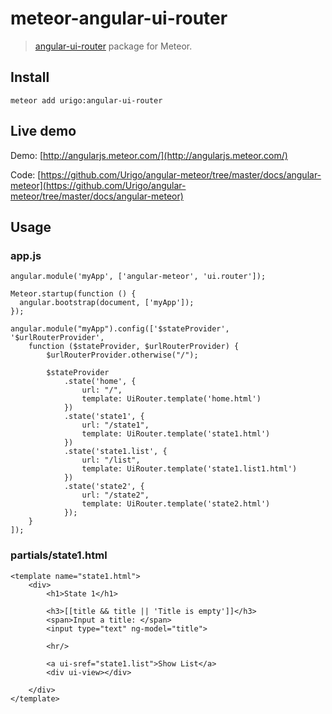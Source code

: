 meteor-angular-ui-router
========================

> [angular-ui-router](https://github.com/angular-ui/ui-router "angular-ui-router") package for Meteor.

## Install
```
meteor add urigo:angular-ui-router
```

## Live demo
Demo: [http://angularjs.meteor.com/](http://angularjs.meteor.com/)

Code: [https://github.com/Urigo/angular-meteor/tree/master/docs/angular-meteor](https://github.com/Urigo/angular-meteor/tree/master/docs/angular-meteor)

## Usage

### app.js
```
angular.module('myApp', ['angular-meteor', 'ui.router']);

Meteor.startup(function () {
  angular.bootstrap(document, ['myApp']);
});

angular.module("myApp").config(['$stateProvider', '$urlRouterProvider',
    function ($stateProvider, $urlRouterProvider) {
        $urlRouterProvider.otherwise("/");

        $stateProvider
            .state('home', {
                url: "/",
                template: UiRouter.template('home.html')
            })
            .state('state1', {
                url: "/state1",
                template: UiRouter.template('state1.html')
            })
            .state('state1.list', {
                url: "/list",
                template: UiRouter.template('state1.list1.html')
            })
            .state('state2', {
                url: "/state2",
                template: UiRouter.template('state2.html')
            });
    }
]);
```

### partials/state1.html
```
<template name="state1.html">
    <div>
        <h1>State 1</h1>

        <h3>[[title && title || 'Title is empty']]</h3>
        <span>Input a title: </span>
        <input type="text" ng-model="title">

        <hr/>

        <a ui-sref="state1.list">Show List</a>
        <div ui-view></div>

    </div>
</template>
```
